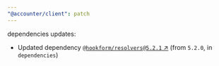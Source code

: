 ```yaml
---
"@accounter/client": patch
---
```

dependencies updates:
  - Updated dependency [`@hookform/resolvers@5.2.1` ↗︎](https://www.npmjs.com/package/@hookform/resolvers/v/5.2.1) (from `5.2.0`, in `dependencies`)
